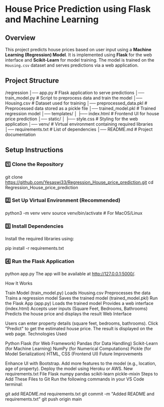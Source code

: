 # House Price Prediction using Flask and Machine Learning

## Overview
This project predicts house prices based on user input using a **Machine Learning (Regression) Model**. It is implemented using **Flask** for the web interface and **Scikit-Learn** for model training. The model is trained on the `Housing.csv` dataset and serves predictions via a web application.

## **Project Structure**
/regression │── app.py # Flask application to serve predictions │── train_model.py # Script to preprocess data and train the model │── Housing.csv # Dataset used for training │── preprocessed_data.pkl # Preprocessed data stored as a pickle file │── trained_model.pkl # Trained regression model │── templates/ │ ├── index.html # Frontend UI for house price prediction │── static/ │ ├── style.css # Styling for the web application │── venv/ # Virtual environment containing required libraries │── requirements.txt # List of dependencies │── README.md # Project documentation


## **Setup Instructions**
### 1️⃣ **Clone the Repository**
git clone https://github.com/Yesaswi33/Regression_House_price_prediction.git
cd Regression_House_price_prediction
### 2️⃣ Set Up Virtual Environment (Recommended)
python3 -m venv venv
source venv/bin/activate  # For MacOS/Linux
### 3️⃣ Install Dependencies
Install the required libraries using:

pip install -r requirements.txt
### 4️⃣ Run the Flask Application
python app.py
The app will be available at http://127.0.0.1:5000/.

How It Works

Train Model (train_model.py)
Loads Housing.csv
Preprocesses the data
Trains a regression model
Saves the trained model (trained_model.pkl)
Run the Flask App (app.py)
Loads the trained model
Provides a web interface (index.html)
Accepts user inputs (Square Feet, Bedrooms, Bathrooms)
Predicts the house price and displays the result
Web Interface

Users can enter property details (square feet, bedrooms, bathrooms).
Click "Predict" to get the estimated house price.
The result is displayed on the web page.
Technologies Used

Python
Flask (for Web Framework)
Pandas (for Data Handling)
Scikit-Learn (for Machine Learning)
NumPy (for Numerical Computations)
Pickle (for Model Serialization)
HTML, CSS (Frontend UI)
Future Improvements

Enhance UI with Bootstrap.
Add more features to the model (e.g., location, age of property).
Deploy the model using Heroku or AWS.
New requirements.txt File
Flask
numpy
pandas
scikit-learn
pickle-mixin
Steps to Add These Files to Git
Run the following commands in your VS Code terminal:

git add README.md requirements.txt
git commit -m "Added README and requirements.txt"
git push origin main
